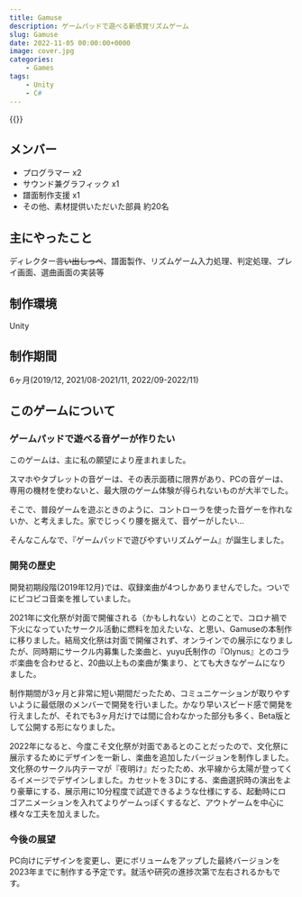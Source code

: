 ```yaml
---
title: Gamuse
description: ゲームパッドで遊べる新感覚リズムゲーム
slug: Gamuse
date: 2022-11-05 00:00:00+0000
image: cover.jpg
categories:
    - Games
tags:
    - Unity
    - C#
---
```



{{<youtube Pjy8ZWVAOfc>}}

## メンバー
- プログラマー x2
- サウンド兼グラフィック x1
- 譜面制作支援 x1
- その他、素材提供いただいた部員 約20名

## 主にやったこと
ディレクター~~言い出しっぺ~~、譜面製作、リズムゲーム入力処理、判定処理、プレイ画面、選曲画面の実装等

## 制作環境
Unity

## 制作期間
6ヶ月(2019/12, 2021/08-2021/11, 2022/09-2022/11)

## このゲームについて
### ゲームパッドで遊べる音ゲーが作りたい

このゲームは、主に私の願望により産まれました。

スマホやタブレットの音ゲーは、その表示面積に限界があり、PCの音ゲーは、専用の機材を使わないと、最大限のゲーム体験が得られないものが大半でした。

そこで、普段ゲームを遊ぶときのように、コントローラを使った音ゲーを作れないか、と考えました。家でじっくり腰を据えて、音ゲーがしたい…

そんなこんなで、『ゲームパッドで遊びやすいリズムゲーム』が誕生しました。

### 開発の歴史

開発初期段階(2019年12月)では、収録楽曲が4つしかありませんでした。ついでにピコピコ音楽を推していました。

2021年に文化祭が対面で開催される（かもしれない）とのことで、コロナ禍で下火になっていたサークル活動に燃料を加えたいな、と思い、Gamuseの本制作に移りました。結局文化祭は対面で開催されず、オンラインでの展示になりましたが、同時期にサークル内募集した楽曲と、yuyu氏制作の『Olynus』とのコラボ楽曲を合わせると、20曲以上もの楽曲が集まり、とても大きなゲームになりました。

制作期間が3ヶ月と非常に短い期間だったため、コミュニケーションが取りやすいように最低限のメンバーで開発を行いました。かなり早いスピード感で開発を行えましたが、それでも3ヶ月だけでは間に合わなかった部分も多く、Beta版として公開する形になりました。


2022年になると、今度こそ文化祭が対面であるとのことだったので、文化祭に展示するためにデザインを一新し、楽曲を追加したバージョンを制作しました。文化祭のサークル内テーマが『夜明け』だったため、水平線から太陽が登ってくるイメージでデザインしました。カセットを３Dにする、楽曲選択時の演出をより豪華にする、展示用に10分程度で試遊できるような仕様にする、起動時にロゴアニメーションを入れてよりゲームっぽくするなど、アウトゲームを中心に様々な工夫を加えました。

### 今後の展望
PC向けにデザインを変更し、更にボリュームをアップした最終バージョンを2023年までに制作する予定です。就活や研究の進捗次第で左右されるかもです。


